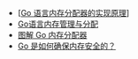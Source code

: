 * [[Go 语言内存分配器的实现原理](https://draveness.me/golang/docs/part3-runtime/ch07-memory/golang-memory-allocator/)]
* [Go语言内存管理与分配](https://www.pengrl.com/p/38720/)
* [图解 Go 内存分配器](https://www.infoq.cn/article/IEhRLwmmIM7-11RYaLHR)
* [Go 是如何确保内存安全的？](https://mp.weixin.qq.com/s/tLqaplgZZU0R_XgwMDzKSg)
